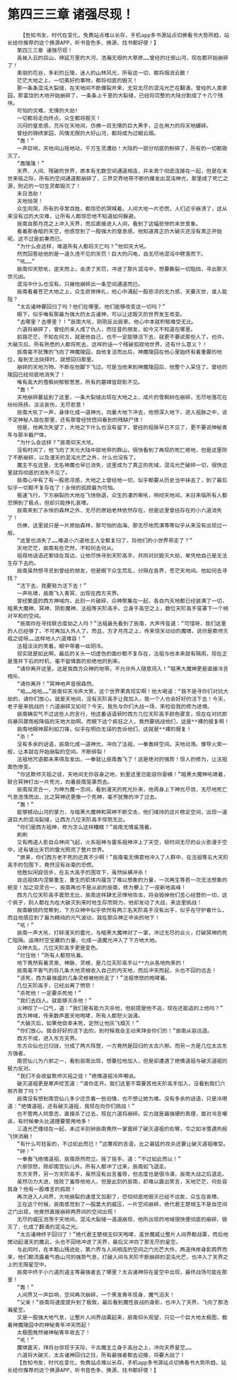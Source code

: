 # 第四三三章 诸强尽现！
        【告知书友，时代在变化，免费站点难以长存，手机app多书源站点切换看书大势所趋，站长给你推荐的这个换源APP，听书音色多、换源、找书都好使！】
       第四三三章 诸强尽现！
       高耸入云的巨山，绵延万里的大河，浩瀚无垠的大草原……曾经的壮丽山河，现在都开始崩碎了！
       美丽的花谷，多彩的丘陵，迷人的山林风光，所有这一切，都将烟消云散！
       茫茫大地之上，一切美好的事物，都将彻底的毁灭！
       那一条条混沌大裂缝，在天地间不断爆裂开来，无穷无尽的混沌光芒在翻涌，曾经的人类家园，那富饶的大地开始崩碎了，一条条上千里的大裂缝，已经将完整的大陆分割成了十几个残块。
       可怕的灾难，无情的大劫!
       一切都将走向终点，众生都将毁灭！
       沉闷的窒息感，充斥在天地间，仿佛一双无情的巨大黑手，正在用力的将天地碾碎。
       曾经的锦绣家园，风情无限的大好山河，都将成为过眼云烟。
       “轰！”
       一声巨响，天地间山摇地动，千万生灵遭劫！大陆的一部分彻底的粉碎了，所有的一切都毁灭了。
       “轰隆隆！”
       天界、人间、残破的世界，原本有无数空间通道相连，并未真个彻底连接在一起，但是在末世来临之际，所有的空间通道都崩碎了，三界交界地带不断的爆发出混沌神光，那里成了死亡之源，附近的一切生灵都毁灭了！
       末日浩劫！
       天地恸哭！
       众生同哭，所有的寻常百姓，都惊恐的哭喊着。人间大地一片恐慌，人们近乎崩溃了，这从来没有过的大灾难，让所有人都惊恐地不知道如何躲避。
       辰南自那月亮之上冲入天界，而后直接进入人间，看到了这幅悲惨的末世景象。
       看着那昏暗的天空，他感觉到了一股强大的窒息感，他知道真正的大破灭还没有真正开始呢。这不过是前奏而已。
       “为什么会这样，难道所有人都将灭亡吗？”他仰天大吼。
       然而回答给他的是一道久违不见的天罚！巨大的闪电，自无尽地混沌中劈落而下。
       “吼……”
       辰南仰天怒吼，逆天而上，击溃了天罚，冲进了那片混沌中，想要撕裂一切阻挡，寻出那灭世元凶。
       混沌中什么也没有。只被他崩碎出一条空间通道而已。
       辰南看着苍茫大地之上，众生悲惨挣扎，他心中涌起一股悲凉的无力感，天要灭世，谁人能阻？
       “太古诸神要回归了吗？他们在哪里。他们能够改变这一切吗？”
       眼下，似乎唯有那最为强大的太古诸神，可以让这毁灭的世界发生改变。
       “去哪里？去哪里？！”辰南大吼，刚刚反出辰家。他心中本就积郁难受无比。
       六道将崩碎了，曾经的亲人成了仇人，而往昔的朋友，如今又不知道在哪里。
       前路茫茫，不知在何方，就是他自己，也不一定能够活下去，就更不要说那些人了。也许。大破灭后，所有熟悉的人都将死去，这样的话一个残破孤寂地世界，还有什么意义？！
       辰南毫不犹豫的飞向了神魔陵园，自他复活而出后，神魔陵园在他心里始终有着重要的地位，每到无法抉择时，就想回归那里。
       崩碎的天地万物。不断在他脚下飞过。可是当他来到神魔陵园后，他整个人呆住了。曾经的陵园已经彻底地消失了！
       唯有高大的雪枫树郁郁葱葱，所有的墓碑皆踪影不见。
       “轰！”
       天地崩碎蔓延到了这里，一条大裂缝出现在大地之上，成片的雪枫树在崩碎，无尽地落花在纷纷扬扬，淡淡哀伤，无尽悲意！
       辰南大吼了一声，身体化成一道神光，向着大地下冲去，他想深入地下，进入祖脉之中，说不定神秘人就在那里，还有那曾经恍惚间看到的残缺尸体！
       但是，他再次失望了，大地之下什么也没有留下，曾经的祖脉早已不见了，更不要说神秘青年与那半截尸体。
       “为什么会这样？”辰南仰天大吼。
       没有时间了，他飞向了天元大陆中部地带的群山，很快看到了再现的死亡绝地，但是这里除了不断崩碎，以及漫天的混沌光芒之外，什么也没有了。
       魔主不在这里，无名神魔也早已消失，这里成为了真正的死域，混沌光芒破碎一切，很快这里就将彻底的消失不见了。
       辰南心中有了有一股悲凉感，大地之上曾经地一切，似乎都要从历史当中抹去了，到了最后似乎一切都不复存在了！永恒的孤寂最为可怕。
       极速飞行，下方崩裂的大地在飞快倒退，众生的凄厉嘶吼，响彻天地间，末日来临所有人都恐惧到了极点，但却只能挣扎哀嚎。
       辰南来到了永恒的森林之外，无尽的原始老林依然存在，但是这里曾经存在的小六道消失了！
       仿佛，这里就只是一片原始森林，那可怕的血海、那无尽地荒漠等等似乎从来没有出现过一般。
       “这里也消失了……难道小六道地主人全都复归了，将他们的小世界带走了？”
       天地茫茫，辰南有些茫然，不知何去何从。
       祖母地话语还萦绕在耳边，让他尽快寻到天阶高手，共同对抗毁灭大劫，单凭他自己是无法生存下去的。
       辰南虽然想寻觅到曾经的朋友，但是眼下众生荒乱，分隔在各界，苍茫天地间。他如何去寻找？
       “活下去，我要努力活下去！”
       一声吼啸，辰南飞入青冥，出现在西方天界。
       曾经繁盛的西方神域内，此刻一片破碎，众神聚集在一起，各自内天地都已经装满了一切，暗黑大魔神、冥神、阴影魔神、法祖等天阶高手。立身于高空之上，数位天阶高手笼罩下一个相对平和的空间。
       “辰南你在寻找联合度劫之人吗？”法祖最先看到了辰南，大声传音道：“可惜呀，我们这里的人已经够了，不可再加入外人了。而且，方才月亮之上，传来惊天动动的魔啸，说你是欺师灭祖之徒呀……这样地人六道难容！”
       法祖淡淡的笑着。眼中带着一丝阴冷。
       现实就是如此啊，最后的关头一切虚伪的面纱都不复存在，法祖与他本来就有隔阂，现在正是落井下石的时机，毫不留情面的拒绝他的到来。
       “请你离开这里。这是我西方众神的地带，不允许外人随意闯入！”暗黑大魔神更是直接冷言相斥。
       “请你离开！”冥神地声音很森然。
       “哈……哈哈……”辰南仰天冷声大笑，这个世界果真现实啊！他大喝道：“我不是寻你们对抗大劫的，请你们放心。就是天地间，没有天阶高手让我加入，我一个人也会好好的活下去！今天，老子是来挑战的！六道崩碎又如何？今天，我先与你们大战一场，来检验我的修为进境。
       辰南确实气不过这些人的言行，他这番话语顿时西方几位天阶高手颜色骤变，现在在对抗即将暴风骤雨般降临的天地大劫啊。而眼下这个疯狂之人，竟然要挑战他们，这是**裸的报复啊！
       辰南地眼神犀利如刀锋，似乎在明白无误的告诉他们，这就是**裸的报复！
       “杀！”
       没有多余的话语，辰南化成一道神光，冲向了法祖，一拳轰碎空间。天地动荡。像导火索一般，让本就在开始崩裂的空间。不断碎裂！
       法祖地咒语都未来得及发出，一拳就让辰南轰飞了！这是绝对的强势！惊人的修为，让法祖面色惨变。
       “你这欺师灭祖之徒，天地间无你容身之地，到里这里岂能容你耍横！”暗黑大魔神吼啸着，联合冥神打出一片死光，向着辰南笼罩而去。
       辰南双灵合一，为神为魔一念间，看到漫天的死光扑来，他周身上下神光尽敛，无尽地死亡气息浩荡而出，比之冥神还更像一个死神，毫不犹豫的冲了过去。
       “轰！”
       能够撼动山河的掌力，与暗黑大魔神和冥神不断交击，他们维持的这片稳定空间，出现一道道巨大的混沌裂缝，让西方几位天阶高手惊怒无比。
       “你们是西方祖神，修为怎么这样糟糕？”辰南无情奚落着。
       刷刷
       又有两道人影自众神间飞起，火系祖神与雷系祖神冲上了天空，顿时间无尽的业火弥漫于空中，还有堪比天罚的雷光照亮了整片世界。
       “原来，你们西方老不死的还真不少啊！”辰南毫无惧意地冲入了人群中，在法祖等五大天阶高手的包围下，竟然没有丝毫的恐慌。
       他胜似闲庭信步，在五大高手的围攻下，虽然纵横冲杀！
       自远祖体内涅槃重生，重生的肌体内蕴含了难以想象的力量，一次再生等若一次无法想象的蜕变！加之双灵合一，辰南再也不是从前的辰南，修为攀上了一座新地高峰！
       西方几位天阶高手震怒无比，辰南这样肆无忌惮地攻击，将会毁掉他们苦心经营的一切，这个疯子，别人都在为在大破灭到来时地生存而努力，他却发动了大战，来这里挑战！
       辰南敏锐的觉察到，下方众神中似乎依然有两三名天阶高手没有出手，似乎在守护着什么，而且他感应到了最为精纯的元气波动，就在那众神正中央的地下！
       “吼！”
       辰南一声大吼，打碎漫天的雷光，与暗黑大魔神对了一掌，冲过无尽的业火，打破冥神的死亡阻隔。运用时空宝藏的力量，化成一道魔光冲入了下方地大地。
       众神大乱，几位天阶高手更是变色。
       “拦住他！”所有人都怒吼着。
       地下竟然有着灵泉、神脉、灵根，是几位天阶高手以**力从各地拘来的！
       辰南毫不客气的将几条大地灵根收入自己的内天地，而后冲天而起，头也不回的远去！
       “该死，西方最强盛的几条灵根被他抢走了！”法祖愤怒的咆哮着。
       几位天阶高手，已经出离了愤怒！
       “杀死他！一定要杀死他！”
       “我们去四人。就能够灭杀他！”
       火神叹了一口气，道：“我们是有能力灭杀他，但前提是他不逃，现在还能追的上他吗？”
       西方神域，传来数声震天地咆哮，所有人都怒火汹涌。
       “大破灭后，如果他侥幸未死，定然让他灰飞烟灭！”
       “你们放心。我会好好的活下去的，到时候我会主动来拜会你们的！”辰南从容远退。
       西方不成，进入东方天界。
       东方众仙也已归拢，分成了两大阵营，一方竟然是回归的太古六邪。而另一方是几位太古东方强者。
       南宫仙儿为六邪之一，看到辰南出现，想要拉他加入，但是却遭遇了绝情道祖与破灭道祖的极力反对。
       “我们不会收留欺师灭祖之徒！”绝情道祖冷声嘲讽。
       破灭道祖更是寒声挖苦道：“请你走开。我们这里不需要其他天阶高手加入，没看到我们六邪齐聚了吗？”
       辰南没有想到南宫仙儿多少还念着一些旧情，也不想让她为难。没有多余的话语，只是冷喝道：“绝情道祖，还有破灭道祖，我现在向你们挑战！”
       也不管两人同意否，直接杀了过去，现在六道将崩碎。实力就是最强硬的真理，面对冷言嘲讽，有时候拳头比道理要管用地多！
       三道光芒缠绕在一起，未过半刻钟辰南竟然一掌震碎了破灭道祖的右臂，令之如冰雪遇热般飞快消融！
       “有什么可狂妄的，不过如此而已！”这蔑视的言语，比之最猛的攻杀还要让破灭道祖难受。
       “砰！”
       一拳轰飞绝情道祖，辰南昂然而立。摇了摇手。道：“不过如此而以！”
       六邪惊怒，除却南宫仙儿外。所有人都冲了过来，辰南如飞退走。
       东方天界，另一方天阶高手，虽然没有出言羞辱，但态度也是很冷漠，辰南大战之后退走。
       虽然功力大进，挫败了羞辱他地人，但是此刻的辰南，却难以露出笑言，天地茫茫，何处容我身？他有一股难言的孤寂！
       再次进入人间界，大地崩裂的速度又加剧了，恐怕彻底地毁灭已经不远矣，众生在哀嚎。
       正在这个时候，辰南感觉到了一股莫大的威压，一片空间崩碎，绝代君王楚相玉不是自空间之门出现，他竟然直接崩碎两界间的空间出现！
       无尽的威压浩荡于天地间，混沌大裂缝一道道崩现，他所出现的地域很快便彻底的崩碎、毁灭了，化成了翻涌的混沌之光。
       “太古诸神终于回归了！”绝代君王楚相玉仰天咆哮，盖世魔威让整片人间界都战栗，而后他搅动起漫天的魔云，头也不回地冲进了天界，最后又冲向了那无尽的星空。
       与此同时，在丰都山残迹处，第六界与人间相连的空间之门光芒大作，两道伟岸身影跨界而来，他们都流露着气吞山河的强势气息，打破人间与天阶不断崩碎的混沌光芒，也冲入了天界之上的无限星空中。
       辰南中终于小六道的道主等最强者去了哪里？太古诸神将在星空中出现，最终战场可能在那里！
       “轰！”
       人间界又一声巨响，空间再次崩碎，一个黑发青年现身，魔气滔天！
       “父亲！”辰南将速度提升到了极致，最后看到魔性辰战的身影，也冲入了天界，飞向了那浩瀚星空。
       又是一股强大地气息，让整片人间界战栗起来，辰南仰头观望，只见一个巨大地太极图，载着神魔陵园中的神秘青年冲天而起！
       太极图竟然被神秘青年收去了！
       “吼！”
       魔啸震天，拜将台惊现于天际，千古魔主立身于高台之上，冲向天界星空……
       六道将大破灭，太古诸神回归之日，所有最强者都去迎接，将要大战了！
       【告知书友，时代在变化，免费站点难以长存，手机app多书源站点切换看书大势所趋，站长给你推荐的这个换源APP，听书音色多、换源、找书都好使！】